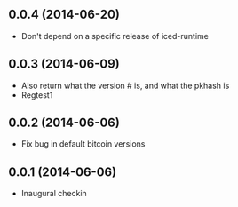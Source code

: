 ## 0.0.4 (2014-06-20)

  - Don't depend on a specific release of iced-runtime

## 0.0.3 (2014-06-09)

  - Also return what the version # is, and what the pkhash is
  - Regtest1

## 0.0.2 (2014-06-06)

  - Fix bug in default bitcoin versions

## 0.0.1 (2014-06-06)

  - Inaugural checkin
